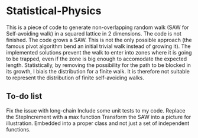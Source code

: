 # Statistical-Physics

This is a piece of code to generate non-overlapping random walk (SAW for Self-avoiding walk) in a squared lattice in 2 dimensions.
The code is not finished. 
The code grows a SAW. This is not the only possible approach (the famous pivot algorithm bend an initial trivial walk instead of growing it).
The implemented solutions prevent the walk to enter into zones where it is going to be trapped, even if the zone is big enough to accomodate the expected length.
Statistically, by removing the possibility for the path to be blocked in its growth, I biais the distribution for a finite walk. It is therefore not suitable to
represent the distribution of finite self-avoiding walks.

## To-do list

Fix the issue with long-chain
Include some unit tests to my code.
Replace the StepIncrement with a max function
Transform the SAW into a picture for illustration.
Embedded into a proper class and not just a set of independent functions.
